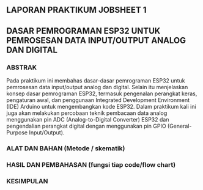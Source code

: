 ## LAPORAN PRAKTIKUM JOBSHEET 1 
## DASAR PEMROGRAMAN ESP32 UNTUK PEMROSESAN DATA INPUT/OUTPUT ANALOG DAN DIGITAL

### ABSTRAK
Pada praktikum ini membahas dasar-dasar pemrograman ESP32 untuk pemrosesan data input/output analog dan digital. Selain itu menjelaskan konsep dasar pemrograman ESP32, termasuk pengenalan perangkat keras, pengaturan awal, dan penggunaan Integrated Development Environment (IDE) Arduino untuk mengembangkan kode ESP32. Dalam praktikum kali ini juga akan melakukan percobaan teknik pembacaan data analog menggunakan pin ADC (Analog-to-Digital Converter) ESP32 dan pengendalian perangkat digital dengan menggunakan pin GPIO (General-Purpose Input/Output).

### ALAT DAN BAHAN (Metode / skematik)

### HASIL DAN PEMBAHASAN (fungsi tiap code/flow chart)

### KESIMPULAN


